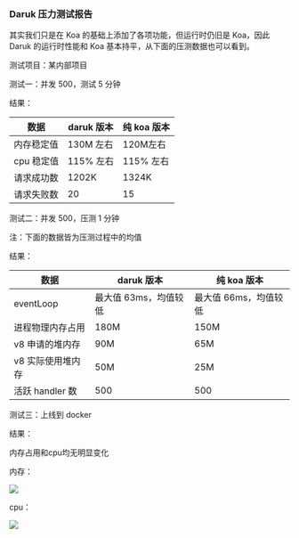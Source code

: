 ### Daruk 压力测试报告

其实我们只是在 Koa 的基础上添加了各项功能，但运行时仍旧是 Koa，因此 Daruk 的运行时性能和 Koa 基本持平，从下面的压测数据也可以看到。

测试项目：某内部项目

测试一：并发 500，测试 5 分钟

结果：

| 数据 | daruk 版本 | 纯 koa 版本 |
|-----|-----|-----|
| 内存稳定值 | 130M 左右 | 120M左右 |  
| cpu 稳定值 | 115% 左右 | 115% 左右 | 
| 请求成功数 | 1202K |  1324K |   
| 请求失败数 | 20 | 15 |  


测试二：并发 500，压测 1 分钟

注：下面的数据皆为压测过程中的均值

结果：

| 数据 | daruk 版本 | 纯 koa 版本 |
|-----|-----|-----|
| eventLoop | 最大值 63ms，均值较低 | 最大值 66ms，均值较低  |  
| 进程物理内存占用 | 180M | 150M |  
| v8 申请的堆内存 | 90M | 65M |  
| v8 实际使用堆内存 | 50M | 25M |  
| 活跃 handler 数 | 500 | 500 |  


测试三：上线到 docker

结果：

内存占用和cpu均无明显变化

内存：

![](https://user-images.githubusercontent.com/17681925/54181325-26bca500-44d9-11e9-932b-b50f16307252.jpg)

cpu：

![](https://user-images.githubusercontent.com/17681925/54181318-22908780-44d9-11e9-8fd7-fdbd58ef26f2.png)
